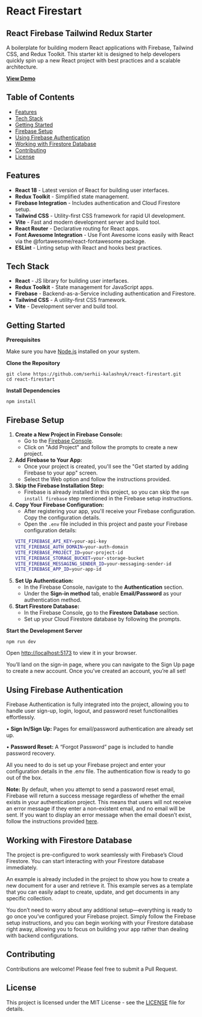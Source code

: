 # React Firestart

## React Firebase Tailwind Redux Starter

A boilerplate for building modern React applications with Firebase, Tailwind CSS, and Redux Toolkit. This starter kit is designed to help developers quickly spin up a new React project with best practices and a scalable architecture.

[**View Demo**](https://firestart-react.web.app/)

## Table of Contents

 - [Features](#features)
 - [Tech Stack](#tech-stack)
 - [Getting Started](#getting-started)
 - [Firebase Setup](#firebase-setup)
 - [Using Firebase Authentication](#using-firebase-authentication)
 - [Working with Firestore Database](#working-with-firestore-database)
 - [Contributing](#contributing)
 - [License](#license)

## Features

 - **React 18** - Latest version of React for building user interfaces.
 - **Redux Toolkit** - Simplified state management.
 - **Firebase Integration** - Includes authentication and Cloud Firestore setup.
 - **Tailwind CSS** - Utility-first CSS framework for rapid UI development.
 - **Vite** - Fast and modern development server and build tool.
 - **React Router** - Declarative routing for React apps.
 - **Font Awesome Integration** - Use Font Awesome icons easily with React via the @fortawesome/react-fontawesome package.
 - **ESLint** - Linting setup with React and hooks best practices.


## Tech Stack

 - **React** - JS library for building user interfaces.
 - **Redux Toolkit** - State management for JavaScript apps.
 - **Firebase** - Backend-as-a-Service including authentication and Firestore.
 - **Tailwind CSS** - A utility-first CSS framework.
 - **Vite** - Development server and build tool.

## Getting Started

**Prerequisites**

Make sure you have [Node.js](https://nodejs.org/) installed on your system.

**Clone the Repository**

    git clone https://github.com/serhii-kalashnyk/react-firestart.git
    cd react-firestart

**Install Dependencies**

    npm install

## Firebase Setup

 
1. **Create a New Project in Firebase Console:**
   - Go to the [Firebase Console](https://console.firebase.google.com/).
   - Click on "Add Project" and follow the prompts to create a new project.
2. **Add Firebase to Your App:**
   - Once your project is created, you'll see the "Get started by adding Firebase to your app" screen.
   - Select the Web option and follow the instructions provided.
3. **Skip the Firebase Installation Step:**
   - Firebase is already installed in this project, so you can skip the `npm install firebase` step mentioned in the Firebase setup instructions.
4. **Copy Your Firebase Configuration:**
   - After registering your app, you'll receive your Firebase configuration. Copy the configuration details.
   - Open the `.env` file included in this project and paste your Firebase configuration details:
   ```bash
   VITE_FIREBASE_API_KEY=your-api-key
   VITE_FIREBASE_AUTH_DOMAIN=your-auth-domain
   VITE_FIREBASE_PROJECT_ID=your-project-id
   VITE_FIREBASE_STORAGE_BUCKET=your-storage-bucket
   VITE_FIREBASE_MESSAGING_SENDER_ID=your-messaging-sender-id
   VITE_FIREBASE_APP_ID=your-app-id 
5. ****Set Up Authentication:****
   - In the Firebase Console, navigate to the **Authentication** section.
   - Under the **Sign-in method** tab, enable **Email/Password** as your authentication method.
6. **Start Firestore Database:**
   - In the Firebase Console, go to the **Firestore Database** section.
   - Set up your Cloud Firestore database by following the prompts.

**Start the Development Server**

    npm run dev

Open [http://localhost:5173](http://localhost:5173) to view it in your browser.

You’ll land on the sign-in page, where you can navigate to the Sign Up page to create a new account.
Once you’ve created an account, you’re all set!

## Using Firebase Authentication

Firebase Authentication is fully integrated into the project, allowing you to handle user sign-up, login, logout, and password reset functionalities effortlessly.

•  **Sign In/Sign Up:** Pages for email/password authentication are already set up.

•  **Password Reset:** A “Forgot Password” page is included to handle password recovery.

All you need to do is set up your Firebase project and enter your configuration details in the .env file. The authentication flow is ready to go out of the box.

**Note:** By default, when you attempt to send a password reset email, Firebase will return a success message regardless of whether the email exists in your authentication project. This means that users will not receive an error message if they enter a non-existent email, and no email will be sent. If you want to display an error message when the email doesn’t exist, follow the instructions provided [here](https://cloud.google.com/identity-platform/docs/admin/email-enumeration-protection).

## Working with Firestore Database

The project is pre-configured to work seamlessly with Firebase’s Cloud Firestore. You can start interacting with your Firestore database immediately.

An example is already included in the project to show you how to create a new document for a user and retrieve it. This example serves as a template that you can easily adapt to create, update, and get documents in any specific collection.

You don’t need to worry about any additional setup—everything is ready to go once you’ve configured your Firebase project. Simply follow the Firebase setup instructions, and you can begin working with your Firestore database right away, allowing you to focus on building your app rather than dealing with backend configurations.

## Contributing

Contributions are welcome! Please feel free to submit a Pull Request.

## License

This project is licensed under the MIT License - see the [LICENSE](LICENSE) file for details.